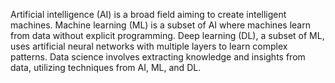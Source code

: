 Artificial intelligence (AI) is a broad field aiming to create intelligent machines. Machine learning (ML) is a subset of AI where machines learn from data without explicit programming. Deep learning (DL), a subset of ML, uses artificial neural networks with multiple layers to learn complex patterns. Data science involves extracting knowledge and insights from data, utilizing techniques from AI, ML, and DL.
